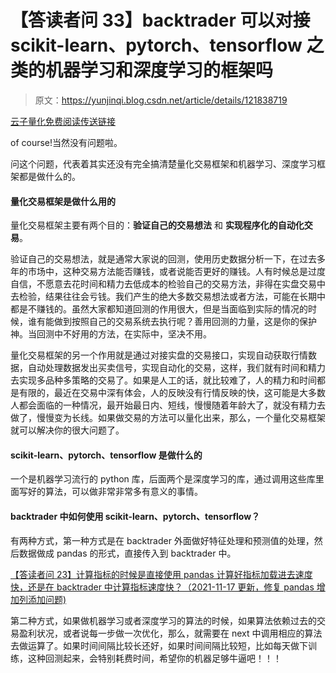 # 【答读者问 33】backtrader 可以对接 scikit-learn、pytorch、tensorflow 之类的机器学习和深度学习的框架吗

> 原文：<https://yunjinqi.blog.csdn.net/article/details/121838719>

[云子量化免费阅读传送链接](https://www.yunjinqi.top/article/61)

of course!当然没有问题啦。

问这个问题，代表着其实还没有完全搞清楚量化交易框架和机器学习、深度学习框架都是做什么的。

#### 量化交易框架是做什么用的

量化交易框架主要有两个目的：**验证自己的交易想法** 和 **实现程序化的自动化交易**。

验证自己的交易想法，就是通常大家说的回测，使用历史数据分析一下，在过去多年的市场中，这种交易方法能否赚钱，或者说能否更好的赚钱。人有时候总是过度自信，不愿意去花时间和精力去低成本的检验自己的交易方法，非得在实盘交易中去检验，结果往往会亏钱。我们产生的绝大多数交易想法或者方法，可能在长期中都是不赚钱的。虽然大家都知道回测的作用很大，但是当面临到实际的情况的时候，谁有能做到按照自己的交易系统去执行呢？善用回测的力量，这是你的保护神。当回测中不好用的方法，在实际中，坚决不用。

量化交易框架的另一个作用就是通过对接实盘的交易接口，实现自动获取行情数据，自动处理数据发出买卖信号，实现自动化的交易，这样，我们就有时间和精力去实现多品种多策略的交易了。如果是人工的话，就比较难了，人的精力和时间都是有限的，最近在交易中深有体会，人的反映没有行情反映的快，这可能是大多数人都会面临的一种情况，最开始最日内、短线，慢慢随着年龄大了，就没有精力去做了，慢慢变为长线。如果做交易的方法可以量化出来，那么，一个量化交易框架就可以解决你的很大问题了。

#### scikit-learn、pytorch、tensorflow 是做什么的

一个是机器学习流行的 python 库，后面两个是深度学习的库，通过调用这些库里面写好的算法，可以做非常非常多有意义的事情。

#### backtrader 中如何使用 scikit-learn、pytorch、tensorflow？

有两种方式，第一种方式是在 backtrader 外面做好特征处理和预测值的处理，然后数据做成 pandas 的形式，直接传入到 backtrader 中。

[【答读者问 23】计算指标的时候是直接使用 pandas 计算好指标加载进去速度快，还是在 backtrader 中计算指标速度快？（2021-11-17 更新，修复 pandas 增加列添加问题)](https://yunjinqi.blog.csdn.net/article/details/121068157)

第二种方式，如果做机器学习或者深度学习的算法的时候，如果算法依赖过去的交易盈利状况，或者说每一步做一次优化，那么，就需要在 next 中调用相应的算法去做运算了。如果时间间隔比较长还好，如果时间间隔比较短，比如每天做下训练，这种回测起来，会特别耗费时间，希望你的机器足够牛逼吧！！！